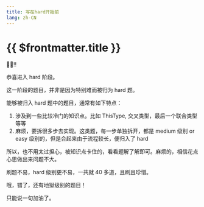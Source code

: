 ```yaml
---
title: 写在hard开始前
lang: zh-CN
---
```


# {{ $frontmatter.title }}

🎉🎉!!

恭喜进入 hard 阶段。

这一阶段的题目，并非是因为特别难而被归为 hard 题。

能够被归入 hard 题中的题目，通常有如下特点：

1. 涉及到一些比较冷门的知识点。比如 ThisType, 交叉类型，最后一个联合类型等等
2. 麻烦，要拆很多步去实现。这类题，每一步单独拆开，都是 medium 级别 or easy 级别的，但是合起来由于流程较长，便归入了 hard

所以，也不用太过担心，被知识点卡住的，看看题解了解即可。麻烦的，相信花点心思做出来问题不大。

刷题不易，hard 级别更不易，一共就 40 多道，且刷且珍惜。

哦，错了，还有地狱级别的题目！

只能说一句加油了。
